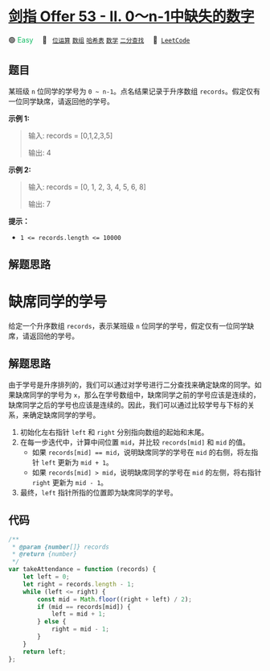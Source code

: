 # [剑指 Offer 53 - II. 0～n-1中缺失的数字](https://leetcode.cn/problems/que-shi-de-shu-zi-lcof)

🟢 <font color=#15bd66>Easy</font>&emsp; 🔖&ensp; [`位运算`](/leetcode-js/outline/tag/bit-manipulation.md) [`数组`](/leetcode-js/outline/tag/array.md) [`哈希表`](/leetcode-js/outline/tag/hash-table.md) [`数学`](/leetcode-js/outline/tag/math.md) [`二分查找`](/leetcode-js/outline/tag/binary-search.md)&emsp; 🔗&ensp;[`LeetCode`](https://leetcode.cn/problems/que-shi-de-shu-zi-lcof)

## 题目

某班级 `n` 位同学的学号为 `0 ~ n-1`。点名结果记录于升序数组 `records`。假定仅有一位同学缺席，请返回他的学号。

**示例 1:**

> 输入: records = [0,1,2,3,5]
>
> 输出: 4

**示例 2:**

> 输入: records = [0, 1, 2, 3, 4, 5, 6, 8]
>
> 输出: 7

**提示：**

- `1 <= records.length <= 10000`

## 解题思路

# 缺席同学的学号

给定一个升序数组 `records`，表示某班级 `n` 位同学的学号，假定仅有一位同学缺席，请返回他的学号。

## 解题思路

由于学号是升序排列的，我们可以通过对学号进行二分查找来确定缺席的同学。如果缺席同学的学号为 `x`，那么在学号数组中，缺席同学之前的学号应该是连续的，缺席同学之后的学号也应该是连续的。因此，我们可以通过比较学号与下标的关系，来确定缺席同学的学号。

1. 初始化左右指针 `left` 和 `right` 分别指向数组的起始和末尾。
2. 在每一步迭代中，计算中间位置 `mid`，并比较 `records[mid]` 和 `mid` 的值。
   - 如果 `records[mid] == mid`，说明缺席同学的学号在 `mid` 的右侧，将左指针 `left` 更新为 `mid + 1`。
   - 如果 `records[mid] > mid`，说明缺席同学的学号在 `mid` 的左侧，将右指针 `right` 更新为 `mid - 1`。
3. 最终，`left` 指针所指的位置即为缺席同学的学号。

## 代码

```javascript
/**
 * @param {number[]} records
 * @return {number}
 */
var takeAttendance = function (records) {
	let left = 0;
	let right = records.length - 1;
	while (left <= right) {
		const mid = Math.floor((right + left) / 2);
		if (mid == records[mid]) {
			left = mid + 1;
		} else {
			right = mid - 1;
		}
	}
	return left;
};
```
